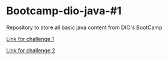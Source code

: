 # Bootcamp-dio-java-#1
 Repository to store all basic java content from DIO's BootCamp

 [Link for challenge 1](https://github.com/digitalinnovationone/trilha-java-basico/tree/main/desafios/controle-fluxo)
 
 [Link for challenge 2](https://github.com/digitalinnovationone/trilha-java-basico/tree/main/exercicios/banco-terminal)
